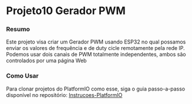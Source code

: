 # Projeto10 Gerador PWM

### Resumo

Este projeto visa criar um Gerador PWM usando ESP32 no qual possamos enviar os valores de frequência e de duty cicle remotamente pela rede IP. Podemos usar dois canais de PWM totalmente independentes, ambos são controlados por uma página Web

### Como Usar

Para clonar projetos do PlatformIO como esse, siga o guia passo-a-passo disponível no repositório: [Instrucoes-PlatformIO](https://github.com/Zebio/Instrucoes-PlatformIO)
